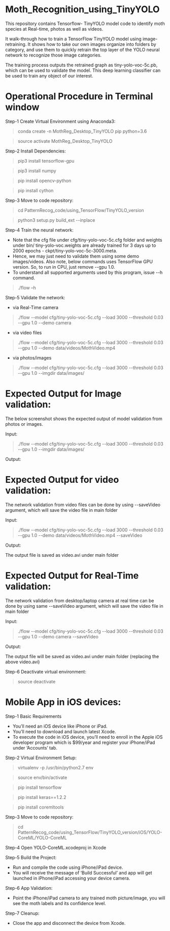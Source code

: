 # Moth_Recognition_using_TinyYOLO
This repository contains Tensorflow- TinyYOLO model code to identify moth species at Real-time, photos as well as videos. 

It walk-through how to train a TensorFlow TinyYOLO model using image-retraining. It shows how to take our own images organize into folders by category, and use them to quickly retrain the top layer of the YOLO neural network to recognize those image categories. 

The training process outputs the retrained graph as tiny-yolo-voc-5c.pb, which can be used to validate the model. This deep learning classifier can be used to train any object of our interest.

# Operational Procedure in Terminal window

Step-1 Create Virtual Environment using Anaconda3:

> conda create -n MothReg_Desktop_TinyYOLO pip python=3.6

> source activate MothReg_Desktop_TinyYOLO

Step-2 Install Dependencies:

> pip3 install tensorflow-gpu

> pip3 install numpy

> pip install opencv-python

> pip install cython

Step-3 Move to code repository:

> cd PatternRecog_code/using_TensorFlow/TinyYOLO_version

> python3 setup.py build_ext --inplace

Step-4 Train the neural network:

- Note that the cfg file under cfg/tiny-yolo-voc-5c.cfg folder and weights under bin/ tiny-yolo-voc.weights are already trained for 3 days up to 2000 epochs - ckpt/tiny-yolo-voc-5c-3000.meta. 
- Hence, we may just need to validate them using some demo images/videos. Also note, below commands uses TensorFlow GPU version. So, to run in CPU, just remove --gpu 1.0. 
- To understand all supported arguments used by this program, issue --h command.

> ./flow –h

Step-5 Validate the network:

- via Real-Time camera
> ./flow --model cfg/tiny-yolo-voc-5c.cfg --load 3000 --threshold 0.03 --gpu 1.0 --demo camera

- via video files
> ./flow --model cfg/tiny-yolo-voc-5c.cfg --load 3000 --threshold 0.03 --gpu 1.0 --demo data/videos/MothVideo.mp4

- via photos/images
> ./flow --model cfg/tiny-yolo-voc-5c.cfg --load 3000 --threshold 0.03 --gpu 1.0 --imgdir data/images/

# Expected Output for Image validation:
The below screenshot shows the expected output of model validation from photos or images.

Input:
> ./flow --model cfg/tiny-yolo-voc-5c.cfg --load 3000 --threshold 0.03 --gpu 1.0 --imgdir data/images/

Output:



# Expected Output for video validation:
The network validation from video files can be done by using --saveVideo argument, which will save the video file in main folder

Input:
> ./flow --model cfg/tiny-yolo-voc-5c.cfg --load 3000 --threshold 0.03 --gpu 1.0 --demo data/videos/MothVideo.mp4 --saveVideo

Output:

The output file is saved as video.avi under main folder

# Expected Output for Real-Time validation:
The network validation from desktop/laptop camera at real time can be done by using same --saveVideo argument, which will save the video file in main folder

Input:
> ./flow --model cfg/tiny-yolo-voc-5c.cfg --load 3000 --threshold 0.03 --gpu 1.0 --demo camera --saveVideo

Output:

The output file will be saved as video.avi under main folder (replacing the above video.avi)

Step-6 Deactivate virtual environment:

> source deactivate

# Mobile App in iOS devices:

Step-1 Basic Requirements

- You’ll need an iOS device like iPhone or iPad.
- You’ll need to download and launch latest Xcode.
- To execute the code in iOS device, you’ll need to enroll in the Apple iOS developer program which is $99/year and register your iPhone/iPad under ‘Accounts’ tab.

Step-2 Virtual Environment Setup:

> virtualenv -p /usr/bin/python2.7 env

> source env/bin/activate

> pip install tensorflow

> pip install keras==1.2.2

> pip install coremltools

Step-3 Move to code repository:

> cd PatternRecog_code/using_TensorFlow/TinyYOLO_version/iOS/YOLO-CoreML/YOLO-CoreML

Step-4 Open YOLO-CoreML.xcodeproj in Xcode

Step-5 Build the Project:

- Run and compile the code using iPhone/iPad device. 
- You will receive the message of ‘Build Successful’ and app will get launched in iPhone/iPad accessing your device camera.

Step-6 App Validation:

- Point the iPhone/iPad camera to any trained moth picture/image, you will see the moth labels and its confidence level.

Step-7 Cleanup:

- Close the app and disconnect the device from Xcode.
